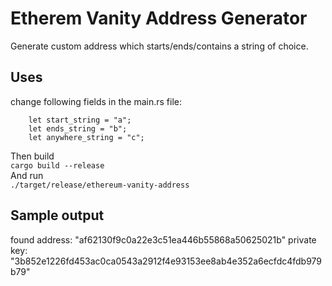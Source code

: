 # Etherem Vanity Address Generator

Generate custom address which starts/ends/contains a string of choice.

## Uses
change following fields in the main.rs file:  
```
    let start_string = "a";
    let ends_string = "b";
    let anywhere_string = "c";
```
Then build  
`cargo build --release`  
And run  
`./target/release/ethereum-vanity-address`    

## Sample output  
found address: "af62130f9c0a22e3c51ea446b55868a50625021b"
private key: "3b852e1226fd453ac0ca0543a2912f4e93153ee8ab4e352a6ecfdc4fdb979b79"